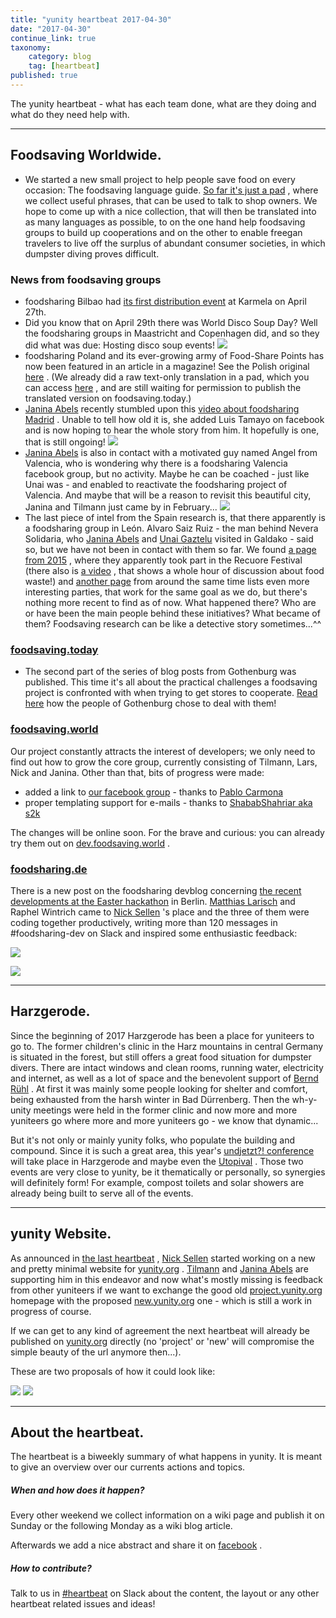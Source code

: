 ```yaml
---
title: "yunity heartbeat 2017-04-30"
date: "2017-04-30"
continue_link: true
taxonomy:
    category: blog
    tag: [heartbeat]
published: true
---
```


The yunity heartbeat - what has each team done, what are they doing and what do they need help with.

* * *

## Foodsaving Worldwide.

*   We started a new small project to help people save food on every occasion: The foodsaving language guide. [So far it's just a pad](https://pad.disroot.org/p/fslanguageguide) , where we collect useful phrases, that can be used to talk to shop owners. We hope to come up with a nice collection, that will then be translated into as many languages as possible, to on the one hand help foodsaving groups to build up cooperations and on the other to enable freegan travelers to live off the surplus of abundant consumer societies, in which dumpster diving proves difficult.

### News from foodsaving groups

*   foodsharing Bilbao had [its first distribution event](https://www.facebook.com/events/445975849075194/) at Karmela on April 27th.
*   Did you know that on April 29th there was World Disco Soup Day? Well the foodsharing groups in Maastricht and Copenhagen did, and so they did what was due: Hosting disco soup events! ![](/user/themes/twentyfifteen/images/emoticons/biggrin.png)
*   foodsharing Poland and its ever-growing army of Food-Share Points has now been featured in an article in a magazine! See the Polish original [here](http://cojestgrane24.wyborcza.pl/cjg24/1,13,21634177,147811,Jadlodzielnie-w-Polsce--Uczymy-sie-nie-wyrzucac-je.html) . (We already did a raw text-only translation in a pad, which you can access [here](https://pad.riseup.net/p/fspolskaarticle) , and are still waiting for permission to publish the translated version on foodsaving.today.)
*   [Janina Abels](https://yunity.atlassian.net/wiki/display/~Janina) recently stumbled upon this [video about foodsharing Madrid](http://laaventuradeaprender.educalab.es/-/foodsharing-espana) . Unable to tell how old it is, she added Luis Tamayo on facebook and is now hoping to hear the whole story from him. It hopefully is one, that is still ongoing! ![](/user/themes/twentyfifteen/images/emoticons/wink.png)
*   [Janina Abels](https://yunity.atlassian.net/wiki/display/~Janina) is also in contact with a motivated guy named Angel from Valencia, who is wondering why there is a foodsharing Valencia facebook group, but no activity. Maybe he can be coached - just like Unai was - and enabled to reactivate the foodsharing project of Valencia. And maybe that will be a reason to revisit this beautiful city, Janina and Tilmann just came by in February... ![](/user/themes/twentyfifteen/images/emoticons/wink.png)
*   The last piece of intel from the Spain research is, that there apparently is a foodsharing group in León. Alvaro Saiz Ruiz - the man behind Nevera Solidaria, who [Janina Abels](https://yunity.atlassian.net/wiki/display/~Janina) and [Unai Gaztelu](https://yunity.atlassian.net/wiki/display/~Mettodo) visited in Galdako - said so, but we have not been in contact with them so far. We found [a page from 2015](http://www.recuore.com/foodsharing-leon/) , where they apparently took part in the Recuore Festival (there also is [a video](https://www.youtube.com/watch?v=F8sUjt-B8DM) , that shows a whole hour of discussion about food waste!) and [another page](https://www.deotramanera.co/ayudar/economicamente-dinero/foodsharing-disco-sopa-cuando-repartir-comida-es-cosa-todos) from around the same time lists even more interesting parties, that work for the same goal as we do, but there's nothing more recent to find as of now. What happened there? Who are or have been the main people behind these initiatives? What became of them? Foodsaving research can be like a detective story sometimes...^^

### [foodsaving.today](https://foodsaving.today/)

*   The second part of the series of blog posts from Gothenburg was published. This time it's all about the practical challenges a foodsaving project is confronted with when trying to get stores to cooperate. [Read here](https://foodsaving.today/en/blog/2017/04/21/foodsharing-gothenburg-part2) how the people of Gothenburg chose to deal with them!

### [foodsaving.world](https://foodsaving.world/)

Our project constantly attracts the interest of developers; we only need to find out how to grow the core group, currently consisting of Tilmann, Lars, Nick and Janina. Other than that, bits of progress were made:

*   added a link to [our facebook group](https://www.facebook.com/groups/foodsaving.worldwide/) - thanks to [Pablo Carmona](https://github.com/PabloCarmona)
*   proper templating support for e-mails - thanks to [ShababShahriar aka s2k](https://github.com/ShababShahriar)

The changes will be online soon. For the brave and curious: you can already try them out on [dev.foodsaving.world](https://dev.foodsaving.world) .

### [foodsharing.de](http://foodsharing.de)

There is a new post on the foodsharing devblog concerning [the recent developments at the Easter hackathon](https://devblog.foodsharing.de/2017/04/18/easter-foodsharing-hackathon.html) in Berlin. [Matthias Larisch](https://yunity.atlassian.net/wiki/display/~matthias) and Raphel Wintrich came to [Nick Sellen](https://yunity.atlassian.net/wiki/display/~nicksellen) 's place and the three of them were coding together productively, writing more than 120 messages in #foodsharing-dev on Slack and inspired some enthusiastic feedback:

![](2017-04-30/petertonnies_wow.png)

![](2017-04-30/unicorned_wow.png)

* * *

## Harzgerode.

Since the beginning of 2017 Harzgerode has been a place for yuniteers to go to. The former children's clinic in the Harz mountains in central Germany is situated in the forest, but still offers a great food situation for dumpster divers. There are intact windows and clean rooms, running water, electricity and internet, as well as a lot of space and the benevolent support of [Bernd Rühl](https://yunity.atlassian.net/wiki/display/~bernd) . At first it was mainly some people looking for shelter and comfort, being exhausted from the harsh winter in Bad Dürrenberg. Then the wh-y-unity meetings were held in the former clinic and now more and more yuniteers go where more and more yuniteers go - we know that dynamic...

But it's not only or mainly yunity folks, who populate the building and compound. Since it is such a great area, this year's [undjetzt?! conference](http://www.undjetzt-konferenz.de/) will take place in Harzgerode and maybe even the [Utopival](http://www.utopival.org/) . Those two events are very close to yunity, be it thematically or personally, so synergies will definitely form! For example, compost toilets and solar showers are already being built to serve all of the events.

* * *

## yunity Website.

As announced in [the last heartbeat](https://yunity.atlassian.net/wiki/display/YUN/2017/04/16/yunity+heartbeat+2017-04-16) , [Nick Sellen](https://yunity.atlassian.net/wiki/display/~nicksellen) started working on a new and pretty minimal website for [yunity.org](http://yunity.org) . [Tilmann](https://yunity.atlassian.net/wiki/display/~tiltec) and [Janina Abels](https://yunity.atlassian.net/wiki/display/~Janina) are supporting him in this endeavor and now what's mostly missing is feedback from other yuniteers if we want to exchange the good old [project.yunity.org](https://project.yunity.org/) homepage with the proposed [new.yunity.org](https://new.yunity.org/en) one - which is still a work in progress of course.

If we can get to any kind of agreement the next heartbeat will already be published on [yunity.org](http://yunity.org) directly (no 'project' or 'new' will compromise the simple beauty of the url anymore then...).

These are two proposals of how it could look like:

![](2017-04-30/newyunityorg_white.png) ![](2017-04-30/newyunityorg_brown.png)

* * *

## About the heartbeat.

The heartbeat is a biweekly summary of what happens in yunity. It is meant to give an overview over our currents actions and topics.

##### When and how does it happen?

Every other weekend we collect information on a wiki page and publish it on Sunday or the following Monday as a wiki blog article.

Afterwards we add a nice abstract and share it on [facebook](https://www.facebook.com/yunity.org/) .

##### How to contribute?

Talk to us in [#heartbeat](https://yunity.slack.com/messages/heartbeat/) on Slack about the content, the layout or any other heartbeat related issues and ideas!

